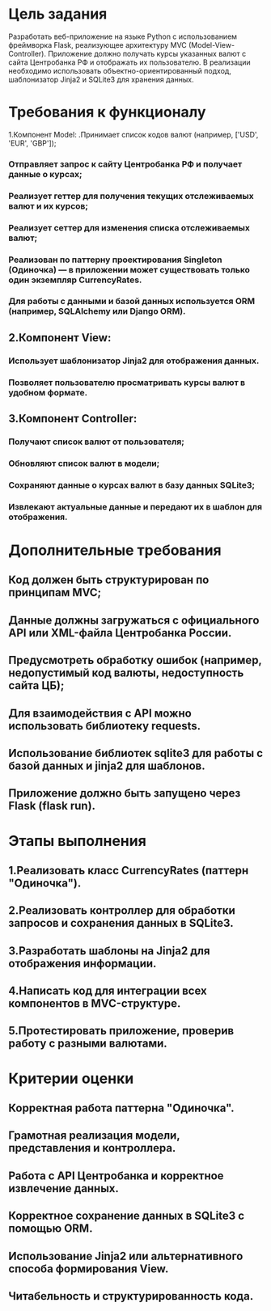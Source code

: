 # Цель задания
Разработать веб-приложение на языке Python с использованием фреймворка Flask, реализующее архитектуру MVC (Model-View-Controller). Приложение должно получать курсы указанных валют с сайта Центробанка РФ и отображать их пользователю. В реализации необходимо использовать объектно-ориентированный подход, шаблонизатор Jinja2 и SQLite3 для хранения данных.

# Требования к функционалу
1.Компонент Model:
.Принимает список кодов валют (например, ['USD', 'EUR', 'GBP']);
### Отправляет запрос к сайту Центробанка РФ и получает данные о курсах;
### Реализует геттер для получения текущих отслеживаемых валют и их курсов;
### Реализует сеттер для изменения списка отслеживаемых валют;
### Реализован по паттерну проектирования Singleton (Одиночка) — в приложении может существовать только один экземпляр CurrencyRates.
### Для работы с данными и базой данных используется ORM (например, SQLAlchemy или Django ORM).  

## 2.Компонент View:
### Использует шаблонизатор Jinja2 для отображения данных.
### Позволяет пользователю просматривать курсы валют в удобном формате.

## 3.Компонент Controller:
### Получают список валют от пользователя;
### Обновляют список валют в модели;
### Сохраняют данные о курсах валют в базу данных SQLite3;
### Извлекают актуальные данные и передают их в шаблон для отображения.

# Дополнительные требования
## Код должен быть структурирован по принципам MVC;
## Данные должны загружаться с официального API или XML-файла Центробанка России.
## Предусмотреть обработку ошибок (например, недопустимый код валюты, недоступность сайта ЦБ);
## Для взаимодействия с API можно использовать библиотеку requests.
## Использование библиотек sqlite3 для работы с базой данных и jinja2 для шаблонов.
## Приложение должно быть запущено через Flask (flask run).

# Этапы выполнения
## 1.Реализовать класс CurrencyRates (паттерн "Одиночка").
## 2.Реализовать контроллер для обработки запросов и сохранения данных в SQLite3.
## 3.Разработать шаблоны на Jinja2 для отображения информации.
## 4.Написать код для интеграции всех компонентов в MVC-структуре.
## 5.Протестировать приложение, проверив работу с разными валютами.

# Критерии оценки
## Корректная работа паттерна "Одиночка".
## Грамотная реализация модели, представления и контроллера.
## Работа с API Центробанка и корректное извлечение данных.
## Корректное сохранение данных в SQLite3 с помощью ORM.
## Использование Jinja2 или альтернативного способа формирования View.
## Читабельность и структурированность кода.
